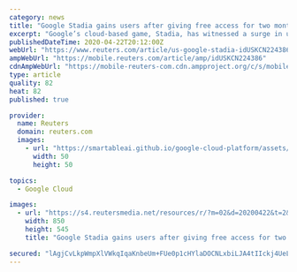 ```yaml
---
category: news
title: "Google Stadia gains users after giving free access for two months"
excerpt: "Google’s cloud-based game, Stadia, has witnessed a surge in users after the tech giant gifted two months of free access to its premium version for gamers sheltering at home to curb the spread of the coronavirus."
publishedDateTime: 2020-04-22T20:12:00Z
webUrl: "https://www.reuters.com/article/us-google-stadia-idUSKCN224386"
ampWebUrl: "https://mobile.reuters.com/article/amp/idUSKCN224386"
cdnAmpWebUrl: "https://mobile-reuters-com.cdn.ampproject.org/c/s/mobile.reuters.com/article/amp/idUSKCN224386"
type: article
quality: 82
heat: 82
published: true

provider:
  name: Reuters
  domain: reuters.com
  images:
    - url: "https://smartableai.github.io/google-cloud-platform/assets/images/organizations/reuters.com-50x50.jpg"
      width: 50
      height: 50

topics:
  - Google Cloud

images:
  - url: "https://s4.reutersmedia.net/resources/r/?m=02&d=20200422&t=2&i=1516080494&w=&fh=545px&fw=&ll=&pl=&sq=&r=LYNXNPEG3L24Y"
    width: 850
    height: 545
    title: "Google Stadia gains users after giving free access for two months"

secured: "lAgjCvLkpWmpXlVWkqIqaKnbeUm+FUe0p1cHYlaDOCNLxbiLJA4tIIckj4UeLr3P0l6nZoRHZjUZMWqdxaRJSUkeTzphMcUTotFAoGkJHmtsgNVg1GFRngDS8w889i97djuFxxzQbVwAz+Sxu+CxkpWautNGbxbfNVJT7RK3HNyNUmQpgVqEmLUIGpTuvT9kglZOhAwwWOkOtHZk32MmRFfuzsafYOXQE14neufGcucdQCkkUvByhqcIbJ9EQexwNpEFvVb9JEqFa/uTZJWcUzO5JA/qoDwWAksS5/ODmRA8Ay8ggyiTZclqdxY4arp/kP3i7u0hoVAXLOl8FkFLpqezOIfE9E1JPteQrmz8h2lyi5vFSI9CG/EgGm5o9PbOnC/UIVK3mm91FE9Vq3/wlZtevumU7DffE7/p2GtxNxwqPu0AghIsJEnLs6WP2oCWA6d7viKxQA3Td4GjXVtmJDfFti5M7j1lCiUc+CFsCu4=;klTjr03lU8wBzyP53DsW/g=="
---
```


